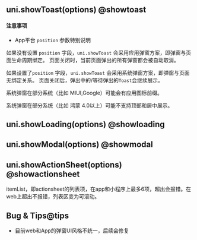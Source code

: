## uni.showToast(options) @showtoast

<!-- UTSAPIJSON.showToast.description -->

<!-- UTSAPIJSON.showToast.compatibility -->

<!-- UTSAPIJSON.showToast.param -->

<!-- UTSAPIJSON.showToast.returnValue -->

<!-- UTSAPIJSON.showToast.example -->

<!-- UTSAPIJSON.showToast.tutorial -->

#### 注意事项 ####

+ App平台 `position` 参数特别说明

如果没有设置 `position` 字段，`uni.showToast` 会采用应用弹窗方案，即弹窗与页面生命周期绑定。 页面关闭时，当前页面弹出的所有弹窗都会被自动取消。

如果设置了`position` 字段，`uni.showToast` 会采用系统弹窗方案，即弹窗与页面无绑定关系。 页面关闭后，弹出中的/等待弹出的`Toast`会继续展示。

系统弹窗在部分系统（比如 MIUI,Google）可能会有应用图标前缀。

系统弹窗在部分系统（比如 鸿蒙 4.0以上）可能不支持顶部和居中展示。



## uni.showLoading(options) @showloading

<!-- UTSAPIJSON.showLoading.description -->

<!-- UTSAPIJSON.showLoading.compatibility -->

<!-- UTSAPIJSON.showLoading.param -->

<!-- UTSAPIJSON.showLoading.returnValue -->

<!-- UTSAPIJSON.showLoading.example -->

<!-- UTSAPIJSON.showLoading.tutorial -->

## uni.showModal(options) @showmodal

<!-- UTSAPIJSON.showModal.description -->

<!-- UTSAPIJSON.showModal.compatibility -->

<!-- UTSAPIJSON.showModal.param -->

<!-- UTSAPIJSON.showModal.returnValue -->

<!-- UTSAPIJSON.showModal.example -->

<!-- UTSAPIJSON.showModal.tutorial -->

## uni.showActionSheet(options) @showactionsheet

<!-- UTSAPIJSON.showActionSheet.description -->

<!-- UTSAPIJSON.showActionSheet.compatibility -->

<!-- UTSAPIJSON.showActionSheet.param -->

itemList，即actionsheet的列表项，在app和小程序上最多6项，超出会报错。在web上超出不报错，列表区变为可滚动。

<!-- UTSAPIJSON.showActionSheet.returnValue -->

<!-- UTSAPIJSON.showActionSheet.example -->

<!-- UTSAPIJSON.showActionSheet.tutorial -->

<!-- UTSAPIJSON.prompt.example -->

<!-- UTSAPIJSON.general_type.name -->

<!-- UTSAPIJSON.general_type.param -->

## Bug & Tips@tips
- 目前web和App的弹窗UI风格不统一，后续会修复
